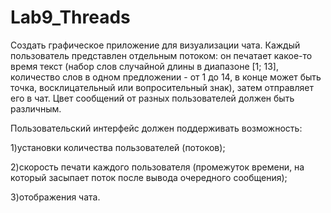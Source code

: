 # Lab9_Threads
Создать графическое приложение для визуализации чата. Каждый пользователь представлен отдельным потоком: он печатает какое-то время текст (набор слов случайной длины в диапазоне [1; 13], количество слов в одном предложении - от 1 до 14, в конце может быть точка, восклицательный или вопросительный знак), затем отправляет его в чат. Цвет сообщений от разных пользователей должен быть различным.

Пользовательский интерфейс должен поддерживать возможность:

1)установки количества пользователей (потоков);

2)скорость печати каждого пользователя (промежуток времени, на который засыпает поток после вывода очередного сообщения);

3)отображения чата.

